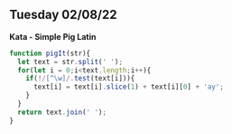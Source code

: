 ## Tuesday 02/08/22

**Kata - Simple Pig Latin**
```javascript
function pigIt(str){
  let text = str.split(' ');
  for(let i = 0;i<text.length;i++){
    if(!/[^\w]/.test(text[i])){
      text[i] = text[i].slice(1) + text[i][0] + 'ay';
    } 
  }
  return text.join(' ');
}
```

